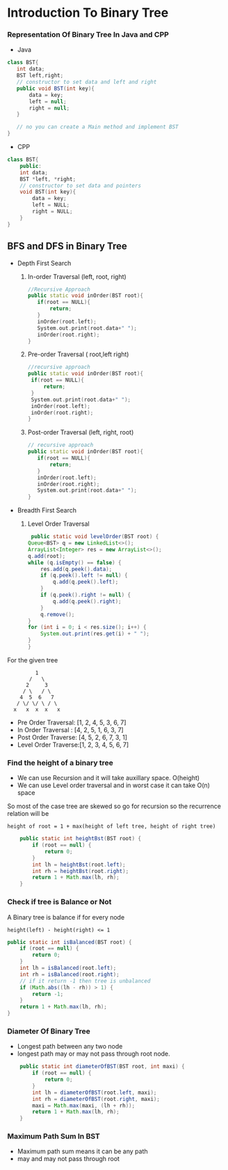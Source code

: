 # Introduction To Binary Tree

### Representation Of Binary Tree In Java and CPP

- Java

```java
class BST{
   int data;
   BST left,right;
   // constructor to set data and left and right
   public void BST(int key){
       data = key;
       left = null;
       right = null;
   }

   // no you can create a Main method and implement BST
}
```

- CPP

```c++
class BST{
    public:
    int data;
    BST *left, *right;
    // constructor to set data and pointers
    void BST(int key){
        data = key;
        left = NULL;
        right = NULL;
    }
}
```

## BFS and DFS in Binary Tree

- Depth First Search

  1. In-order Traversal (left, root, right)

     ```c++
     //Recursive Approach
     public static void inOrder(BST root){
        if(root == NULL){
            return;
        }
        inOrder(root.left);
        System.out.print(root.data+" ");
        inOrder(root.right);
     }
     ```

  2. Pre-order Traversal ( root,left right)
     ```c++
     //recursive approach
     public static void inOrder(BST root){
      if(root == NULL){
          return;
      }
      System.out.print(root.data+" ");
      inOrder(root.left);
      inOrder(root.right);
     }
     ```
  3. Post-order Traversal (left, right, root)
     ```c++
     // recursive approach
     public static void inOrder(BST root){
        if(root == NULL){
            return;
        }
        inOrder(root.left);
        inOrder(root.right);
        System.out.print(root.data+" ");
     }
     ```

- Breadth First Search

  1. Level Order Traversal
     ```java
      public static void levelOrder(BST root) {
     Queue<BST> q = new LinkedList<>();
     ArrayList<Integer> res = new ArrayList<>();
     q.add(root);
     while (q.isEmpty() == false) {
         res.add(q.peek().data);
         if (q.peek().left != null) {
             q.add(q.peek().left);
         }
         if (q.peek().right != null) {
             q.add(q.peek().right);
         }
         q.remove();
     }
     for (int i = 0; i < res.size(); i++) {
         System.out.print(res.get(i) + " ");
     }
     }
     ```

For the given tree

```
         1
       /   \
      2     3
     / \   / \
    4  5  6   7
   / \/ \/ \ / \
  x   x  x  x   x
```

- Pre Order Traversal: [1, 2, 4, 5, 3, 6, 7]
- In Order Traversal : [4, 2, 5, 1, 6, 3, 7]
- Post Order Traverse: [4, 5, 2, 6, 7, 3, 1]
- Level Order Traverse:[1, 2, 3, 4, 5, 6, 7]

### Find the height of a binary tree

- We can use Recursion and it will take auxillary space. O(height)
- We can use Level order traversal and in worst case it can take O(n) space

So most of the case tree are skewed so go for recursion so the recurrence relation will be

```
height of root = 1 + max(height of left tree, height of right tree)
```

```java
    public static int heightBst(BST root) {
        if (root == null) {
            return 0;
        }
        int lh = heightBst(root.left);
        int rh = heightBst(root.right);
        return 1 + Math.max(lh, rh);
    }
```

### Check if tree is Balance or Not

A Binary tree is balance if for every node

```
height(left) - height(right) <= 1
```

```java
public static int isBalanced(BST root) {
    if (root == null) {
        return 0;
    }
    int lh = isBalanced(root.left);
    int rh = isBalanced(root.right);
    // if it return -1 then tree is unbalanced
    if (Math.abs((lh - rh)) > 1) {
        return -1;
    }
    return 1 + Math.max(lh, rh);
}
```

### Diameter Of Binary Tree

- Longest path between any two node
- longest path may or may not pass through root node.

```java
    public static int diameterOfBST(BST root, int maxi) {
        if (root == null) {
            return 0;
        }
        int lh = diameterOfBST(root.left, maxi);
        int rh = diameterOfBST(root.right, maxi);
        maxi = Math.max(maxi, (lh + rh));
        return 1 + Math.max(lh, rh);
    }
```

### Maximum Path Sum In BST

- Maximum path sum means it can be any path
- may and may not pass through root
